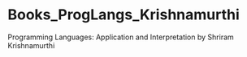 Books_ProgLangs_Krishnamurthi
=============================

Programming Languages: Application and Interpretation by Shriram Krishnamurthi
